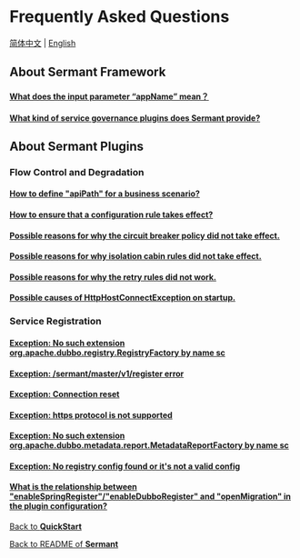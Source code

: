 # Frequently Asked Questions

[简体中文](FAQ-zh.md) | [English](FAQ.md)

## About Sermant Framework

#### [What does the input parameter “appName” mean？](./user-guide/FAQ.md#What-does-the-input-parameter-appName-mean)
#### [What kind of service governance plugins does Sermant provide?](./user-guide/FAQ.md#What-kind-of-service-governance-plugins-does-Sermant-provide)

## About Sermant Plugins

### Flow Control and Degradation

#### [How to define "apiPath" for a business scenario?](./user-guide/flowcontrol/FAQ.md#How-Is-The-APIPath-Defined-In-The-Service-Scenario)
#### [How to ensure that a configuration rule takes effect?](./user-guide/flowcontrol/FAQ.md#How-Do-I-Determine-Whether-a-Configuration-Rule-Takes-Effect)
#### [Possible reasons for why the circuit breaker policy did not take effect.](./user-guide/flowcontrol/FAQ.md#Possible-Causes-For-The-Failure-Of-The-Circuit-Breaker-Policy-To-Take-Effect)
#### [Possible reasons for why isolation cabin rules did not take effect.](./user-guide/flowcontrol/FAQ.md#Possible-Reasons-Why-The-Quarantine-Rule-Does-Not-Take-Effect)
#### [Possible reasons for why the retry rules did not work.](./user-guide/flowcontrol/FAQ.md#Possible-Causes-For-The-Retry-Rule-Does-Not-Take-Effect)
#### [Possible causes of HttpHostConnectException on startup.](./user-guide/flowcontrol/FAQ.md#Possible-Causes-Of-The-HttpHostConnectException-Error-Reported-During-Startup)

### Service Registration

#### [Exception: No such extension org.apache.dubbo.registry.RegistryFactory by name sc](./user-guide/registry/FAQ.md#Exception-No-such-extension-orgapachedubboregistryRegistryFactory-by-name-sc)
#### [Exception: /sermant/master/v1/register error](./user-guide/registry/FAQ.md#Exception-sermantmasterv1register-error)
#### [Exception: Connection reset](./user-guide/registry/FAQ.md#Exception-Connection-reset)
#### [Exception: https protocol is not supported](./user-guide/registry/FAQ.md#Exception-https-protocol-is-not-supported)
#### [Exception: No such extension org.apache.dubbo.metadata.report.MetadataReportFactory by name sc](./user-guide/registry/FAQ.md#Exception-No-such-extension-orgapachedubbometadatareportMetadataReportFactory-by-name-sc)
#### [Exception: No registry config found or it's not a valid config](./user-guide/registry/FAQ.md#Exception-No-registry-config-found-or-its-not-a-valid-config)
#### [What is the relationship between "enableSpringRegister"/"enableDubboRegister" and "openMigration" in the plugin configuration?](./user-guide/registry/FAQ.md#What-Is-The-Relationship-Between-Plugin-Configuration-enableSpringRegisterenableDubboRegister-And-openMigration)

[Back to **QuickStart**](./QuickStart.md)

[Back to README of **Sermant**](./README.md)